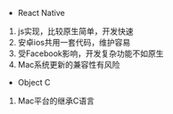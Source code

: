 * React Native
1. js实现，比较原生简单，开发快速
2. 安卓ios共用一套代码，维护容易
2. 受Facebook影响，开发复杂功能不如原生
3. Mac系统更新的兼容性有风险

* Object C
1. Mac平台的继承C语言